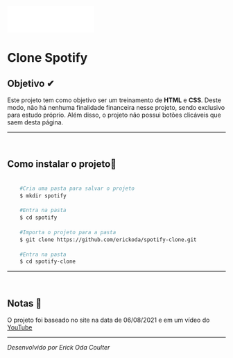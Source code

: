 <h1>

<img src = "./img/logo-spotify.png" alt = "spotify-logo" width = "200"/>
<br><br>
Clone Spotify 
</h1>

## Objetivo ✔

Este projeto tem como objetivo ser um treinamento de **HTML** e **CSS**. Deste modo, não há nenhuma finalidade financeira nesse projeto, sendo exclusivo para estudo próprio. Além disso, o projeto não possui botões clicáveis que saem desta página.


---
</br>

## Como instalar o projeto📁 

```bash

    #Cria uma pasta para salvar o projeto
    $ mkdir spotify

    #Entra na pasta
    $ cd spotify

    #Importa o projeto para a pasta
    $ git clone https://github.com/erickoda/spotify-clone.git

    #Entra na pasta
    $ cd spotify-clone

```
---
</br>

## Notas 📃

O projeto foi baseado no site na data de 06/08/2021 e em um vídeo do [YouTube](https://www.youtube.com/watch?v=qjsRinLKiLc)

---

<i>Desenvolvido por Erick Oda Coulter</i>

